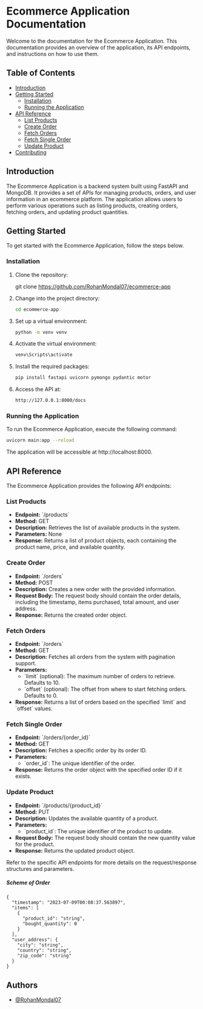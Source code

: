 # Ecommerce Application Documentation

Welcome to the documentation for the Ecommerce Application. This documentation provides an overview of the application, its API endpoints, and instructions on how to use them.

## Table of Contents

- [Introduction](#introduction)
- [Getting Started](#getting-started)
  - [Installation](#installation)
  - [Running the Application](#running-the-application)
- [API Reference](#api-reference)
  - [List Products](#list-products)
  - [Create Order](#create-order)
  - [Fetch Orders](#fetch-orders)
  - [Fetch Single Order](#fetch-single-order)
  - [Update Product](#update-product)
- [Contributing](#contributing)

## Introduction

The Ecommerce Application is a backend system built using FastAPI and MongoDB. It provides a set of APIs for managing products, orders, and user information in an ecommerce platform. The application allows users to perform various operations such as listing products, creating orders, fetching orders, and updating product quantities.

## Getting Started

To get started with the Ecommerce Application, follow the steps below.

### Installation

1. Clone the repository:

   
   git clone https://github.com/RohanMondal07/ecommerce-app
   
2. Change into the project directory:
   ```bash
   cd ecommerce-app
    ```
3. Set up a virtual environment:
    ```bash
    python -m venv venv
    ```
4. Activate the virtual environment:
     ```bash  
   venv\Scripts\activate
     ```  
5. Install the required packages:
    ```bash
    pip install fastapi uvicorn pymongo pydantic motor
      ```
6. Access the API at:
    ```bash
    http://127.0.0.1:8000/docs
      ```
   

### Running the Application

To run the Ecommerce Application, execute the following command:
```bash
uvicorn main:app --reload
```


The application will be accessible at http://localhost:8000.

## API Reference

The Ecommerce Application provides the following API endpoints:

### List Products

- **Endpoint:** \`/products\`
- **Method:** GET
- **Description:** Retrieves the list of available products in the system.
- **Parameters:** None
- **Response:** Returns a list of product objects, each containing the product name, price, and available quantity.

### Create Order

- **Endpoint:** \`/orders\`
- **Method:** POST
- **Description:** Creates a new order with the provided information.
- **Request Body:** The request body should contain the order details, including the timestamp, items purchased, total amount, and user address.
- **Response:** Returns the created order object.

### Fetch Orders

- **Endpoint:** \`/orders\`
- **Method:** GET
- **Description:** Fetches all orders from the system with pagination support.
- **Parameters:**
  - \`limit\` (optional): The maximum number of orders to retrieve. Defaults to 10.
  - \`offset\` (optional): The offset from where to start fetching orders. Defaults to 0.
- **Response:** Returns a list of orders based on the specified \`limit\` and \`offset\` values.

### Fetch Single Order

- **Endpoint:** \`/orders/{order_id}\`
- **Method:** GET
- **Description:** Fetches a specific order by its order ID.
- **Parameters:**
  - \`order_id\`: The unique identifier of the order.
- **Response:** Returns the order object with the specified order ID if it exists.

### Update Product

- **Endpoint:** \`/products/{product_id}\`
- **Method:** PUT
- **Description:** Updates the available quantity of a product.
- **Parameters:**
  - \`product_id\`: The unique identifier of the product to update.
- **Request Body:** The request body should contain the new quantity value for the product.
- **Response:** Returns the updated product object.

Refer to the specific API endpoints for more details on the request/response structures and parameters.
##### Scheme of Order
```
{
  "timestamp": "2023-07-09T00:08:37.563897",
  "items": [
    {
      "product_id": "string",
      "bought_quantity": 0
    }
  ],
  "user_address": {
    "city": "string",
    "country": "string",
    "zip_code": "string"
  }
}
```


## Authors

- [@RohanMondal07](https://www.github.com/RohanMondal07)


